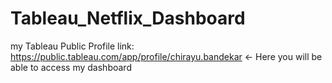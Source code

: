# Tableau_Netflix_Dashboard
my Tableau Public Profile link: https://public.tableau.com/app/profile/chirayu.bandekar  <- Here you will be able to access my dashboard
